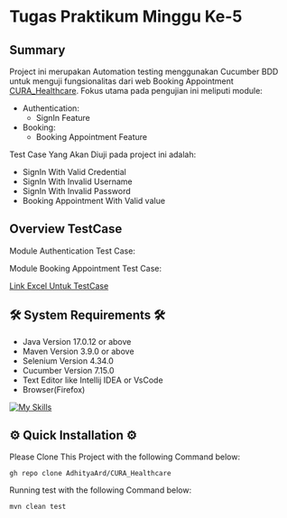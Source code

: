# Tugas Praktikum Minggu Ke-5


## Summary

Project ini merupakan Automation testing menggunakan Cucumber BDD untuk menguji fungsionalitas dari web Booking Appointment [CURA_Healthcare](https://katalon-demo-cura.herokuapp.com). Fokus utama pada pengujian ini meliputi module:
- Authentication: 
    - SignIn Feature
- Booking:
    - Booking Appointment Feature
    
Test Case Yang Akan Diuji pada project ini adalah:
- SignIn With Valid Credential
- SignIn With Invalid Username
- SignIn With Invalid Password
- Booking Appointment With Valid value

## Overview TestCase
Module Authentication Test Case:
![]()

Module Booking Appointment Test Case:
![]()

[Link Excel Untuk TestCase](https://docs.google.com/spreadsheets/d/1x-clYJGd3HLChAganrc6SlPqFn-XxLtq/edit?usp=sharing&ouid=109266558038495260492&rtpof=true&sd=true)

## 🛠️ System Requirements 🛠️

- Java Version 17.0.12 or above
- Maven Version 3.9.0 or above
- Selenium Version 4.34.0
- Cucumber Version 7.15.0
- Text Editor like Intellij IDEA or VsCode
- Browser(Firefox)
  
[![My Skills](https://skillicons.dev/icons?i=java,maven,selenium,idea,vscode,gherkin,jenkins)](https://skillicons.dev)

## ⚙️ Quick Installation ⚙️

Please Clone This Project with the following Command below:

```
gh repo clone AdhityaArd/CURA_Healthcare
```
Running test with the following Command below:
```
mvn clean test
```


